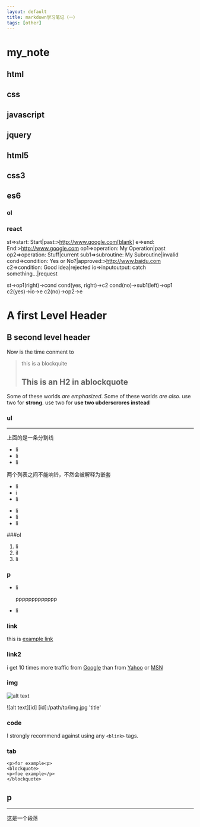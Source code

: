 ```yaml
---
layout: default
title: markdown学习笔记（一）
tags: [other]
---
```

# my_note

## html

## css

## javascript

## jquery

## html5

## css3

## es6

### ol

### react

st=>start: Start|past:>http://www.google.com[blank]
e=>end: End:>http://www.google.com
op1=>operation: My Operation|past
op2=>operation: Stuff|current
sub1=>subroutine: My Subroutine|invalid
cond=>condition: Yes 
or No?|approved:>http://www.baidu.com
c2=>condition: Good idea|rejected
io=>inputoutput: catch something...|request

st->op1(right)->cond
cond(yes, right)->c2
cond(no)->sub1(left)->op1
c2(yes)->io->e
c2(no)->op2->e

A first Level Header
===================
B second level header
-------------------

Now is the time
conment to 

> this is a blockquite
> ## This is an H2 in ablockquote

Some of these worlds *are emphasized*.
Some of these worlds _are also_.
use two for **strong**.
use two for __use two ubderscrores instead__

### ul
---
上面的是一条分割线

* li
* li
* li

两个列表之间不能响铃，不然会被解释为嵌套

+ li
+ i
+ li

- li
- li
- li

###ol

1. li
2. il
3. li

### p

* li

    ppppppppppppp

* li

### link
this is [example link](www.example.com)

### link2
i get 10 times more traffic from [Google][1] than from [Yahoo][2] or [MSN][3]

[1]:http://google.com
[2]:http://search.com
[3]:http://search.msn.com

### img
![alt text](/path/to/img.jpg 'title')

![alt text][id]
[id]:/path/to/img.jpg 'title'

### code
I strongly recommend against using any `<blink>` tags.

### tab
    
    <p>for example<p>
    <blockquote>
    <p>foe example</p>
    </blockquote>

## p
* * *
这是一个段落
